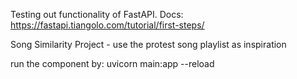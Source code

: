 Testing out functionality of FastAPI. Docs: https://fastapi.tiangolo.com/tutorial/first-steps/



Song Similarity Project  - use the protest song playlist as inspiration


run the component by: uvicorn main:app --reload
